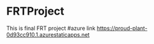 # FRTProject
This is final FRT project
#azure link https://proud-plant-0d93cc910.1.azurestaticapps.net

